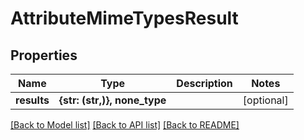 # AttributeMimeTypesResult


## Properties
Name | Type | Description | Notes
------------ | ------------- | ------------- | -------------
**results** | **{str: (str,)}, none_type** |  | [optional] 

[[Back to Model list]](../README.md#documentation-for-models) [[Back to API list]](../README.md#documentation-for-api-endpoints) [[Back to README]](../README.md)


